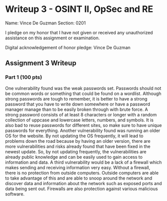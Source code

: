 Writeup 3 - OSINT II, OpSec and RE
======

Name: Vince De Guzman
Section: 0201

I pledge on my honor that I have not given or received any unauthorized assistance on this assignment or examination.

Digital acknowledgement of honor pledge: Vince De Guzman

## Assignment 3 Writeup

### Part 1 (100 pts)
One vulnerability found was the weak passwords set. Passwords should not be common words or something that could be found on a wordlist. Although strong passwords are tough to remember, it is better to have a strong password that you have to write down somewhere or have a password manager manage than to be easily broken through with brute force. A strong password consists of at least 8 characters or longer with a random collection of uppcase and lowercase letters, numbers, and symbols. It is also bad to reuse passwords for different sites, so make sure to have unique passwords for everything.
Another vulnerability found was running an older OS for the website. By not updating the OS frequently, it will lead to problems down the road because by having an older version, there are more vulnerabilities and risks already found that have been fixed in the newest update. So, by not updating frequently, the vulnerabilities are already public knowledge and can be easily used to gain access to information and data.
A third vulnerability would be a lack of a firewall which makes sending and receiving information very easy. Without a firewall, there is no protection from outside computers. Outside computers are able to take advantage of this and are able to snoop around the network and discover data and information about the network such as exposed ports and data being sent out. Firewalls are also protection against various malicious software.
